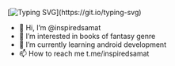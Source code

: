 [![Typing SVG](https://readme-typing-svg.demolab.com/?lines=Welcome+Guest;What+brought+you+here?)](https://git.io/typing-svg)


- 👋 Hi, I’m @inspiredsamat
- 👀 I’m interested in books of fantasy genre
- 🌱 I’m currently learning android development
- 📫 How to reach me t.me/inspiredsamat

<!---
inspiredsamat/inspiredsamat is a ✨ special ✨ repository because its `README.md` (this file) appears on your GitHub profile.
You can click the Preview link to take a look at your changes.
--->

